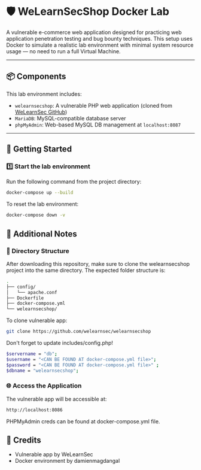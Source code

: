 # 🛡️ WeLearnSecShop Docker Lab

A vulnerable e-commerce web application designed for practicing web application penetration testing and bug bounty techniques. This setup uses Docker to simulate a realistic lab environment with minimal system resource usage — no need to run a full Virtual Machine.

---

## 📦 Components

This lab environment includes:

- `welearnsecshop`: A vulnerable PHP web application (cloned from [WeLearnSec GitHub](https://github.com/welearnsec/welearnsecshop))
- `MariaDB`: MySQL-compatible database server
- `phpMyAdmin`: Web-based MySQL DB management at `localhost:8087`

---

## 🚀 Getting Started

### 1️⃣ Start the lab environment

Run the following command from the project directory:

```bash
docker-compose up --build
```

To reset the lab environment:

```bash
docker-compose down -v
```

## 📝 Additional Notes

### 📁 Directory Structure

After downloading this repository, make sure to clone the welearnsecshop project into the same directory. The expected folder structure is:

```bash
.
├── config/
│   └── apache.conf
├── Dockerfile
├── docker-compose.yml
└── welearnsecshop/
```

To clone vulnerable app:

```bash
git clone https://github.com/welearnsec/welearnsecshop
```

Don't forget to update includes/config.php!

```bash
$servername = "db";
$username = "<CAN BE FOUND AT docker-compose.yml file>";
$password = "<CAN BE FOUND AT docker-compose.yml file>" ;
$dbname = "welearnsecshop";
```

### 🌐 Access the Application

The vulnerable app will be accessible at:

```bash
http://localhost:8086
```

PHPMyAdmin creds can be found at docker-compose.yml file.

## 🙏 Credits

- Vulnerable app by WeLearnSec
- Docker environment by damienmagdangal
